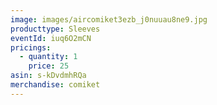 ```yaml
---
image: images/aircomiket3ezb_j0nuuau8ne9.jpg
producttype: Sleeves
eventId: iuq6O2mCN
pricings:
  - quantity: 1
    price: 25
asin: s-kDvdmhRQa
merchandise: comiket
---
```

